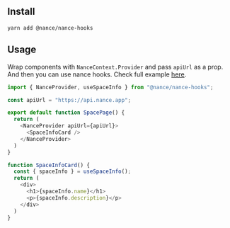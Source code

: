## Install

`yarn add @nance/nance-hooks`

## Usage

Wrap components with `NanceContext.Provider` and pass `apiUrl` as a prop. And then you can use nance hooks.
Check full example [here](./examples/nance-demo).

```typescript
import { NanceProvider, useSpaceInfo } from "@nance/nance-hooks";

const apiUrl = "https://api.nance.app";

export default function SpacePage() {
  return (
    <NanceProvider apiUrl={apiUrl}>
      <SpaceInfoCard />
    </NanceProvider>
  )
}

function SpaceInfoCard() {
  const { spaceInfo } = useSpaceInfo();
  return (
    <div>
      <h1>{spaceInfo.name}</h1>
      <p>{spaceInfo.description}</p>
    </div>
  )
}
```
